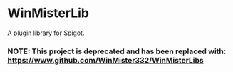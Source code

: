 # WinMisterLib
A plugin library for Spigot.

### NOTE: This project is deprecated and has been replaced with: https://www.github.com/WinMister332/WinMisterLibs
